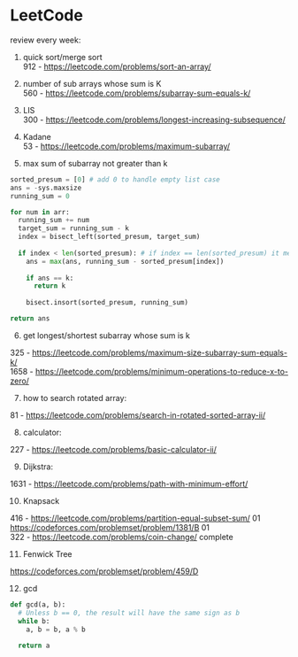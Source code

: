 # LeetCode

review every week:

1. quick sort/merge sort  
912 - https://leetcode.com/problems/sort-an-array/  

2. number of sub arrays whose sum is K  
560 - https://leetcode.com/problems/subarray-sum-equals-k/

3. LIS  
300 - https://leetcode.com/problems/longest-increasing-subsequence/

4. Kadane  
53 - https://leetcode.com/problems/maximum-subarray/

5. max sum of subarray not greater than k
```python
sorted_presum = [0] # add 0 to handle empty list case
ans = -sys.maxsize
running_sum = 0

for num in arr:
  running_sum += num
  target_sum = running_sum - k
  index = bisect_left(sorted_presum, target_sum)
  
  if index < len(sorted_presum): # if index == len(sorted_presum) it means all the previous presum is smaller than the target, so no valid subarray whose sum is no greater than k
    ans = max(ans, running_sum - sorted_presum[index])
    
    if ans == k:
      return k
    
    bisect.insort(sorted_presum, running_sum)

return ans
```

6. get longest/shortest subarray whose sum is k

325 - https://leetcode.com/problems/maximum-size-subarray-sum-equals-k/  
1658 - https://leetcode.com/problems/minimum-operations-to-reduce-x-to-zero/

7. how to search rotated array:

81 - https://leetcode.com/problems/search-in-rotated-sorted-array-ii/

8. calculator:

227 - https://leetcode.com/problems/basic-calculator-ii/

9. Dijkstra:

1631 - https://leetcode.com/problems/path-with-minimum-effort/

10. Knapsack

416 - https://leetcode.com/problems/partition-equal-subset-sum/ 01  
https://codeforces.com/problemset/problem/1381/B 01  
322 - https://leetcode.com/problems/coin-change/ complete

11. Fenwick Tree

https://codeforces.com/problemset/problem/459/D

12. gcd

```python
def gcd(a, b):
  # Unless b == 0, the result will have the same sign as b
  while b:
    a, b = b, a % b
  
  return a  
```
